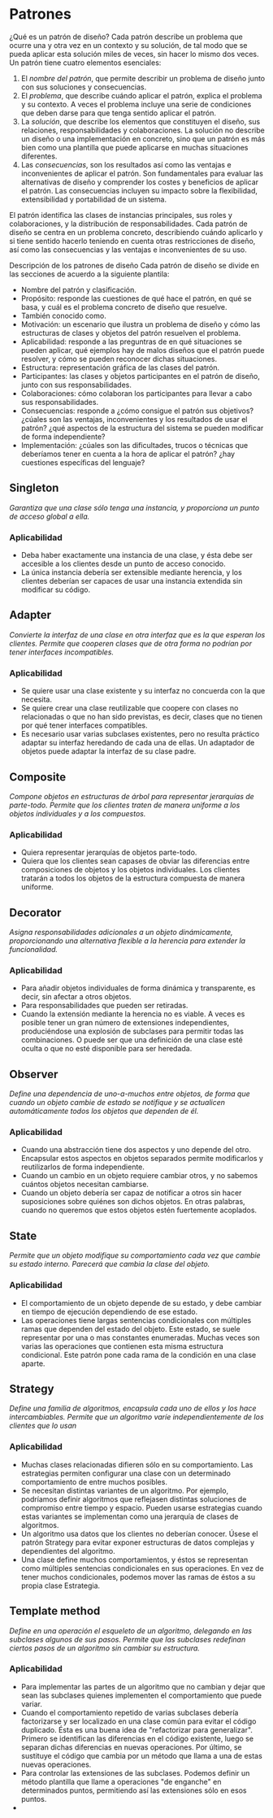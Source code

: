 Patrones
========

¿Qué es un patrón de diseño?
Cada patrón describe un problema que ocurre una y otra vez en un contexto y su solución, de tal modo que se pueda aplicar esta solución miles de veces, sin hacer lo mismo dos veces.
Un patrón tiene cuatro elementos esenciales:
1. El *nombre del patrón*, que permite describir un problema de diseño junto con sus soluciones y consecuencias. 
2. El *problema*, que describe cuándo aplicar el patrón, explica el problema y su contexto. A veces el problema incluye una serie de condiciones que deben darse para que tenga sentido aplicar el patrón.
3. La *solución*, que describe los elementos que constituyen el diseño, sus relaciones, responsabilidades y colaboraciones. La solución no describe un diseño o una implementación en concreto, sino que un patrón es más bien como una plantilla que puede aplicarse en muchas situaciones diferentes.
4. Las *consecuencias*, son los resultados así como las ventajas e inconvenientes de aplicar el patrón. Son fundamentales para evaluar las alternativas de diseño y comprender los costes y beneficios de aplicar el patrón. Las consecuencias incluyen su impacto sobre la flexibilidad, extensibilidad y portabilidad de un sistema.

El patrón identifica las clases de instancias principales, sus roles y colaboraciones, y la distribución de responsabilidades. Cada patrón de diseño se centra en un problema concreto, describiendo cuándo aplicarlo y si tiene sentido hacerlo teniendo en cuenta otras restricciones de diseño, así como las consecuencias y las ventajas e inconvenientes de su uso.

Descripción de los patrones de diseño
Cada patrón de diseño se divide en las secciones de acuerdo a la siguiente plantila:
* Nombre del patrón y clasificación.
* Propósito: responde las cuestiones de qué hace el patrón, en qué se basa, y cuál es el problema concreto de diseño que resuelve.
* También conocido como.
* Motivación: un escenario que ilustra un problema de diseño y cómo las estructuras de clases y objetos del patrón resuelven el problema.
* Aplicabilidad: responde a las preguntras de en qué situaciones se pueden aplicar, qué ejemplos hay de malos diseños que el patrón puede resolver, y cómo se pueden reconocer dichas situaciones.
* Estructura: representación gráfica de las clases del patrón.
* Participantes: las clases y objetos participantes en el patrón de diseño, junto con sus responsabilidades.
* Colaboraciones: cómo colaboran los participantes para llevar a cabo sus responsabilidades.
* Consecuencias: responde a ¿cómo consigue el patrón sus objetivos? ¿cúales son las ventajas, inconvenientes y los resultados de usar el patrón? ¿qué aspectos de la estructura del sistema se pueden modificar de forma independiente?
* Implementación: ¿cúales son las dificultades, trucos o técnicas que deberíamos tener en cuenta a la hora de aplicar el patrón? ¿hay cuestiones específicas del lenguaje?

Singleton
---------

*Garantiza que una clase sólo tenga una instancia, y proporciona un punto de acceso global a ella.*

### Aplicabilidad

* Deba haber exactamente una instancia de una clase, y ésta debe ser accesible a los clientes desde un punto de acceso conocido.
* La única instancia debería ser extensible mediante herencia, y los clientes deberían ser capaces de usar una instancia extendida sin modificar su código.

Adapter
-------

*Convierte la interfaz de una clase en otra interfaz que es la que esperan los clientes. Permite que cooperen clases que de otra forma no podrían por tener interfaces incompatibles.*

### Aplicabilidad

* Se quiere usar una clase existente y su interfaz no concuerda con la que necesita.
* Se quiere crear una clase reutilizable que coopere con clases no relacionadas o que no han sido previstas, es decir, clases que no tienen por qué tener interfaces compatibles.
* Es necesario usar varias subclases existentes, pero no resulta práctico adaptar su interfaz heredando de cada una de ellas. Un adaptador de objetos puede adaptar la interfaz de su clase padre.

Composite
---------

*Compone objetos en estructuras de árbol para representar jerarquías de parte-todo. Permite que los clientes traten de manera uniforme a los objetos individuales y a los compuestos.*

### Aplicabilidad

* Quiera representar jerarquías de objetos parte-todo.
* Quiera que los clientes sean capases de obviar las diferencias entre composiciones de objetos y los objetos individuales. Los clientes tratarán a todos los objetos de la estructura compuesta de manera uniforme.

Decorator
---------

*Asigna responsabilidades adicionales a un objeto dinámicamente, proporcionando una alternativa flexible a la herencia para extender la funcionalidad.*

### Aplicabilidad

* Para añadir objetos individuales de forma dinámica y transparente, es decir, sin afectar a otros objetos.
* Para responsabilidades que pueden ser retiradas.
* Cuando la extensión mediante la herencia no es viable. A veces es posible tener un gran número de extensiones independientes, produciéndose una explosión de subclases para permitir todas las combinaciones. O puede ser que una definición de una clase esté oculta o que no esté disponible para ser heredada.

Observer
--------

*Define una dependencia de uno-a-muchos entre objetos, de forma que cuando un objeto cambie de estado se notifique y se actualicen automáticamente todos los objetos que dependen de él.*

### Aplicabilidad

* Cuando una abstracción tiene dos aspectos y uno depende del otro. Encapsular estos aspectos en objetos separados permite modificarlos y reutilizarlos de forma independiente.
* Cuando un cambio en un objeto requiere cambiar otros, y no sabemos cuántos objetos necesitan cambiarse.
* Cuando un objeto debería ser capaz de notificar a otros sin hacer suposiciones sobre quiénes son dichos objetos. En otras palabras, cuando no queremos que estos objetos estén fuertemente acoplados.

State
-----

*Permite que un objeto modifique su comportamiento cada vez que cambie su estado interno. Parecerá que cambia la clase del objeto.*

### Aplicabilidad

* El comportamiento de un objeto depende de su estado, y debe cambiar en tiempo de ejecución dependiendo de ese estado.
* Las operaciones tiene largas sentencias condicionales con múltiples ramas que dependen del estado del objeto. Este estado, se suele representar por una o mas constantes enumeradas. Muchas veces son varias las operaciones que contienen esta misma estructura condicional. Este patrón pone cada rama de la condición en una clase aparte.

Strategy
--------

*Define una familia de algoritmos, encapsula cada uno de ellos y los hace intercambiables. Permite que un algoritmo varíe independientemente de los clientes que lo usan*

### Aplicabilidad

* Muchas clases relacionadas difieren sólo en su comportamiento. Las estrategias permiten configurar una clase con un determinado comportamiento de entre muchos posibles.
* Se necesitan distintas variantes de un algoritmo. Por ejemplo, podríamos definir algoritmos que reflejasen distintas soluciones de compromiso entre tiempo y espacio. Pueden usarse estrategias cuando estas variantes se implementan como una jerarquía de clases de algoritmos.
* Un algoritmo usa datos que los clientes no deberían conocer. Úsese el patrón Strategy para evitar exponer estructuras de datos complejas y dependientes del algoritmo.
* Una clase define muchos comportamientos, y éstos se representan como múltiples sentencias condicionales en sus operaciones. En vez de tener muchos condicionales, podemos mover las ramas de éstos a su propia clase Estrategia.

Template method
---------------

*Define en una operación el esqueleto de un algoritmo, delegando en las subclases algunos de sus pasos. Permite que las subclases redefinan ciertos pasos de un algoritmo sin cambiar su estructura.*

### Aplicabilidad

* Para implementar las partes de un algoritmo que no cambian y dejar que sean las subclases quienes implementen el comportamiento que puede variar.
* Cuando el comportamiento repetido de varias subclases debería factorizarse y ser localizado en una clase común para evitar el código duplicado. Ésta es una buena idea de "refactorizar para generalizar". Primero se identifican las diferencias en el código existente, luego se separan dichas diferencias en nuevas operaciones. Por último, se sustituye el código que cambia por un método que llama a una de estas nuevas operaciones.
* Para controlar las extensiones de las subclases. Podemos definir un método plantilla que llame a operaciones "de enganche" en determinados puntos, permitiendo así las extensiones sólo en esos puntos.
*
